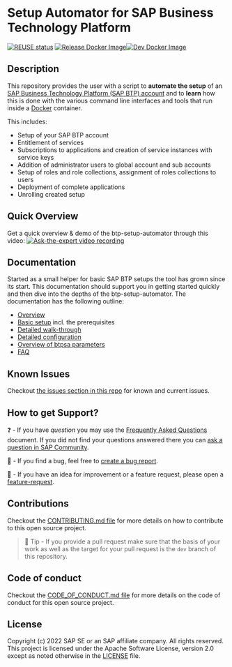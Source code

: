 # Setup Automator for SAP Business Technology Platform

[![REUSE status](https://api.reuse.software/badge/github.com/SAP-samples/btp-setup-automator)](https://api.reuse.software/info/github.com/SAP-samples/btp-setup-automator) [![Release Docker Image](https://github.com/SAP-samples/btp-setup-automator/actions/workflows/docker-release-build-and-push.yml/badge.svg)](https://github.com/SAP-samples/btp-setup-automator/actions/workflows/docker-release-build-and-push.yml)[![Dev Docker Image](https://github.com/SAP-samples/btp-setup-automator/actions/workflows/docker-dev-build-and-push.yml/badge.svg)](https://github.com/SAP-samples/btp-setup-automator/actions/workflows/docker-dev-build-and-push.yml)

## Description

This repository provides the user with a script to **automate the setup** of an [SAP Business Technology Platform (SAP BTP) account](https://account.hana.ondemand.com/) and to **learn** how this is done with the various command line interfaces and tools that run inside a [Docker](https://www.docker.com/) container.

This includes:

- Setup of your SAP BTP account
- Entitlement of services
- Subscriptions to applications and creation of service instances with service keys
- Addition of administrator users to global account and sub accounts
- Setup of roles and role collections, assignment of roles collections to users
- Deployment of complete applications
- Unrolling created setup

## Quick Overview

Get a quick overview & demo of the btp-setup-automator through this video:
[![Ask-the-expert video recording](https://img.youtube.com/vi/3pLNXsn-cLM/0.jpg)](https://www.youtube.com/watch?v=3pLNXsn-cLM)

## Documentation

Started as a small helper for basic SAP BTP setups the tool has grown since its start. This documentation should support you in getting started quickly and then dive into the depths of the btp-setup-automator. The documentation has the following outline:

- [Overview](./docs/OVERVIEW.md)
- [Basic setup](./docs/BASIC_SETUP.md) incl. the prerequisites
- [Detailed walk-through](./docs/README.md)
- [Detailed configuration](./docs/SAMPLECONFIG.md)
- [Overview of btpsa parameters](./docs/PARAMETERS_OVERVIEW.md)
- [FAQ](./docs/FAQ.md)

## Known Issues

Checkout [the issues section in this repo](https://github.com/SAP-samples/btp-setup-automator/issues) for known and current issues.

## How to get Support?

❓ - If you have *question* you may use the [Frequently Asked Questions](docs/FAQ.md) document. If you did not find your questions answered there you can [ask a question in SAP Community](https://answers.sap.com/questions/ask.html).

🐛 - If you find a bug, feel free to [create a bug report](https://github.com/SAP-samples/btp-setup-automator/issues/new?assignees=&labels=bug&template=bug-report.yml&title=%5BBUG%5D+%3Ctitle%3E).

🚀 - If you have an idea for improvement or a feature request, please open a [feature-request](https://github.com/SAP-samples/btp-setup-automator/issues/new?assignees=&labels=enhancement&template=feature-request.yml&title=%5BFEATURE+REQUEST%5D+%3Ctitle%3E).

## Contributions

Checkout the [CONTRIBUTING.md file](CONTRIBUTING.md) for more details on how to contribute to this open source project.

> 📝 Tip - If you provide a pull request make sure that the basis of your work as well as the target for your pull request is the `dev` branch of this repository.

## Code of conduct

Checkout the [CODE_OF_CONDUCT.md file](CODE_OF_CONDUCT.md) for more details on the code of conduct for this open source project.

## License

Copyright (c) 2022 SAP SE or an SAP affiliate company. All rights reserved. This project is licensed under the Apache Software License, version 2.0 except as noted otherwise in the [LICENSE](LICENSES/Apache-2.0.txt) file.
